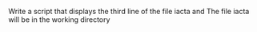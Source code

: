 Write a script that displays the third line of the file iacta and The file iacta will be in the working directory
